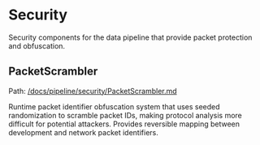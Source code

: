 # Security

Security components for the data pipeline that provide packet protection and obfuscation.

## PacketScrambler
Path: [/docs/pipeline/security/PacketScrambler.md](/docs/pipeline/security/PacketScrambler.md)

Runtime packet identifier obfuscation system that uses seeded randomization to scramble packet IDs,
making protocol analysis more difficult for potential attackers.
Provides reversible mapping between development and network packet identifiers.
